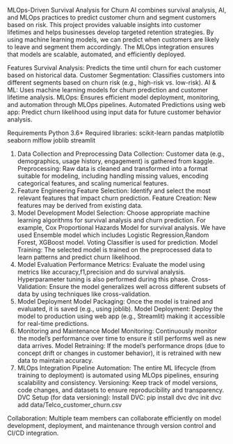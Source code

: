 MLOps-Driven Survival Analysis for Churn AI combines survival analysis, AI, and MLOps practices to predict customer churn and segment customers based on risk. 
This project provides valuable insights into customer lifetimes and helps businesses develop targeted retention strategies. By using machine learning models, 
we can predict when customers are likely to leave and segment them accordingly. The MLOps integration ensures that models are scalable, automated, and efficiently deployed.

Features
Survival Analysis: Predicts the time until churn for each customer based on historical data.
Customer Segmentation: Classifies customers into different segments based on churn risk (e.g., high-risk vs. low-risk).
AI & ML: Uses machine learning models for churn prediction and customer lifetime analysis.
MLOps: Ensures efficient model deployment, monitoring, and automation through MLOps pipelines.
Automated Predictions using web app: Predict churn likelihood using input data for future customer behavior analysis.
 
Requirements
Python 3.6+
Required libraries:
scikit-learn
pandas
matplotlib
seaborn
mlflow
joblib
streamlit

1. Data Collection and Preprocessing
Data Collection: Customer data (e.g., demographics, usage history, engagement) is gathered from kaggle.
Preprocessing: Raw data is cleaned and transformed into a format suitable for modeling, including handling missing values, encoding categorical features, and scaling numerical features.
2. Feature Engineering
Feature Selection: Identify and select the most relevant features that impact churn prediction.
Feature Creation: New features may be derived from existing data.
3. Model Development
Model Selection: Choose appropriate machine learning algorithms for survival analysis and churn prediction. For example, Cox Proportional Hazards Model for survival analysis.
We have used Ensemble model which includes Logistic Regression,Random Forest, XGBoost model. Voting Classifier is used for prediction.
Model Training: The selected model is trained on the preprocessed data to learn patterns and predict churn likelihood.
5. Model Evaluation
Performance Metrics: Evaluate the model using metrics like accuracy,f1,precision and do survival analysis. Hyperparameter tuning is also  performed during this phase.
Cross-Validation: Ensure the model generalizes well across different subsets of data by using techniques like cross-validation.
6. Model Deployment
Model Packaging: Once the model is trained and evaluated, it is saved (e.g., using joblib).
Model Deployment: Deploy the model to production using  web app (e.g., Streamlit) making it accessible for real-time predictions.
7. Monitoring and Maintenance
Model Monitoring: Continuously monitor the model’s performance over time to ensure it still performs well as new data arrives.
Model Retraining: If the model’s performance drops (due to concept drift or changes in customer behavior), it is retrained with new data to maintain accuracy.
8. MLOps Integration
Pipeline Automation: The entire ML lifecycle (from training to deployment) is automated using MLOps pipelines, ensuring scalability and consistency.
Versioning: Keep track of model versions, code changes, and datasets to ensure reproducibility and transparency.
DVC Setup (for data versioning):
Install DVC:
pip install dvc
dvc init
dvc add data/Telco_customer_churn.csv


Collaboration: Multiple team members can collaborate efficiently on model development, deployment, and maintenance through version control and CI/CD integration.



